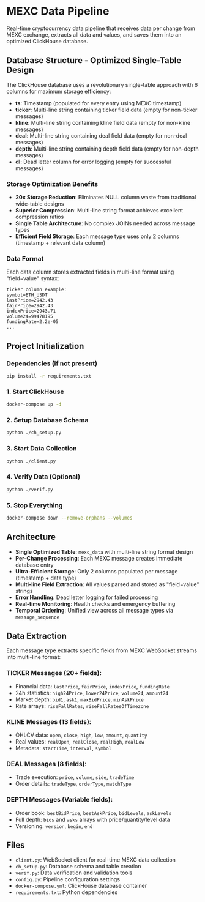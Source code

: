 # MEXC Data Pipeline

Real-time cryptocurrency data pipeline that receives data per change from MEXC exchange, extracts all data and values, and saves them into an optimized ClickHouse database.

## Database Structure - Optimized Single-Table Design

The ClickHouse database uses a revolutionary single-table approach with 6 columns for maximum storage efficiency:

- **ts**: Timestamp (populated for every entry using MEXC timestamp)
- **ticker**: Multi-line string containing ticker field data (empty for non-ticker messages)
- **kline**: Multi-line string containing kline field data (empty for non-kline messages)
- **deal**: Multi-line string containing deal field data (empty for non-deal messages)
- **depth**: Multi-line string containing depth field data (empty for non-depth messages)
- **dl**: Dead letter column for error logging (empty for successful messages)

### Storage Optimization Benefits

- **20x Storage Reduction**: Eliminates NULL column waste from traditional wide-table designs
- **Superior Compression**: Multi-line string format achieves excellent compression ratios
- **Single Table Architecture**: No complex JOINs needed across message types
- **Efficient Field Storage**: Each message type uses only 2 columns (timestamp + relevant data column)

### Data Format

Each data column stores extracted fields in multi-line format using "field=value" syntax:

```
ticker column example:
symbol=ETH_USDT
lastPrice=2942.43
fairPrice=2942.43
indexPrice=2943.71
volume24=99478195
fundingRate=2.2e-05
...
```

## Project Initialization

### Dependencies (if not present)
```bash
pip install -r requirements.txt
```

### 1. Start ClickHouse
```bash
docker-compose up -d
```

### 2. Setup Database Schema
```bash
python ./ch_setup.py
```

### 3. Start Data Collection
```bash
python ./client.py
```

### 4. Verify Data (Optional)
```bash
python ./verif.py
```

### 5. Stop Everything
```bash
docker-compose down --remove-orphans --volumes
```

## Architecture

- **Single Optimized Table**: `mexc_data` with multi-line string format design
- **Per-Change Processing**: Each MEXC message creates immediate database entry
- **Ultra-Efficient Storage**: Only 2 columns populated per message (timestamp + data type)
- **Multi-line Field Extraction**: All values parsed and stored as "field=value" strings
- **Error Handling**: Dead letter logging for failed processing
- **Real-time Monitoring**: Health checks and emergency buffering
- **Temporal Ordering**: Unified view across all message types via `message_sequence`

## Data Extraction

Each message type extracts specific fields from MEXC WebSocket streams into multi-line format:

### TICKER Messages (20+ fields):
- Financial data: `lastPrice`, `fairPrice`, `indexPrice`, `fundingRate`
- 24h statistics: `high24Price`, `lower24Price`, `volume24`, `amount24`
- Market depth: `bid1`, `ask1`, `maxBidPrice`, `minAskPrice`
- Rate arrays: `riseFallRates`, `riseFallRatesOfTimezone`

### KLINE Messages (13 fields):
- OHLCV data: `open`, `close`, `high`, `low`, `amount`, `quantity`
- Real values: `realOpen`, `realClose`, `realHigh`, `realLow`
- Metadata: `startTime`, `interval`, `symbol`

### DEAL Messages (8 fields):
- Trade execution: `price`, `volume`, `side`, `tradeTime`
- Order details: `tradeType`, `orderType`, `matchType`

### DEPTH Messages (Variable fields):
- Order book: `bestBidPrice`, `bestAskPrice`, `bidLevels`, `askLevels`
- Full depth: `bids` and `asks` arrays with price/quantity/level data
- Versioning: `version`, `begin`, `end`

## Files

- `client.py`: WebSocket client for real-time MEXC data collection
- `ch_setup.py`: Database schema and table creation
- `verif.py`: Data verification and validation tools
- `config.py`: Pipeline configuration settings
- `docker-compose.yml`: ClickHouse database container
- `requirements.txt`: Python dependencies